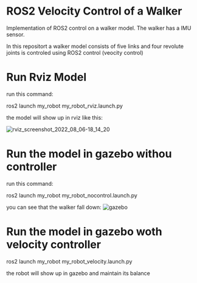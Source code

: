 # ROS2 Velocity Control of a Walker
Implementation of ROS2 control on a walker model. The walker has a IMU sensor.

In this repositort a walker model consists of five links and four revolute joints is controled using ROS2 control (veocity control)

# Run Rviz Model

run this command:

ros2 launch my_robot my_robot_rviz.launch.py 

the model will show up in rviz like this:

![rviz_screenshot_2022_08_06-18_14_20](https://user-images.githubusercontent.com/79801992/183251567-d76443b3-15b0-49db-b8a0-ea277e43843e.png)

# Run the model in gazebo withou controller

run this command:

ros2 launch my_robot my_robot_nocontrol.launch.py

you can see that the walker fall down:
![gazebo](https://user-images.githubusercontent.com/79801992/183251739-bd5e01c4-498b-4f51-8b49-d84878002130.png)

# Run the model in gazebo woth velocity controller

ros2 launch my_robot my_robot_velocity.launch.py

the robot will show up in gazebo and maintain its balance
